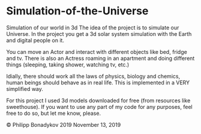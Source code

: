 # Simulation-of-the-Universe
Simulation of our world in 3d
The idea of the project is to simulate our Universe.
In the project you get a 3d solar system simulation with the Earth and digital people on it.

You can move an Actor and interact with different objects like bed, fridge and tv.
There is also an Actress roaming in an apartment and doing different things (sleeping, taking shower, watching tv, etc.)

Idially, there should work all the laws of physics, biology and chemics, human beings should behave as in real life.
This is implemented in a VERY simplified way.

For this project I used 3d models downloaded for free (from resources like sweethouse).
If you want to use any part of my code for any purposes, feel free to do so, but let me know, please.

 © Philipp Bonadykov 2019
 November 13, 2019
